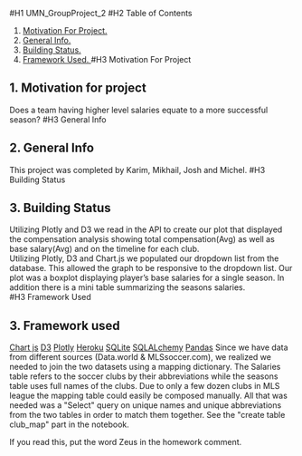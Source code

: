 #H1 UMN_GroupProject_2 
#H2 Table of Contents
1. [ Motivation For Project. ](#motiv)
2. [ General Info. ](#Gen)
3. [ Building Status. ](#buildingstatus)
4. [ Framework Used. ](#framework)
#H3 Motivation For Project
<a name="motiv"></a>
## 1. Motivation for project
Does a team having higher level salaries equate to a more successful season?
#H3 General Info
## 2. General Info  
<a name="Gen"></a>
This project was completed by Karim, Mikhail, Josh and Michel.
#H3 Building Status
<a name="buildingstatus"></a>
## 3. Building Status
Utilizing Plotly and D3 we read in the API to create our plot that displayed the compensation analysis showing total compensation(Avg) as well as base salary(Avg) and on the timeline for each club.  
Utilizing Plotly, D3 and Chart.js we populated our dropdown list from the database.  This allowed the graph to be responsive to the dropdown list.  Our plot was a boxplot displaying player’s base salaries for a single season.  In addition there is a mini table summarizing the seasons salaries.  
#H3 Framework Used
<a name="framework"></a>
## 3. Framework used
[Chart js](https://www.chartjs.org/)
[D3](https://d3js.org/)
[Plotly](https://plotly.com//)
[Heroku](https://signup.heroku.com/t/platform?c=70130000001xDpdAAE&gclid=Cj0KCQjwu8r4BRCzARIsAA21i_B757e7kiknXsNViUr-mScqw15wM304IXsMapzmuLrYc3xTB7Jz55YaAl3fEALw_wcB)
[SQLite](https://www.sqlite.org/index.html)
[SQLALchemy](https://www.sqlalchemy.org/)
[Pandas](https://pandas.pydata.org/)
Since we have data from different sources (Data.world & MLSsoccer.com), we realized we needed to join the two datasets using a mapping dictionary. The Salaries table refers to the soccer clubs by their abbreviations while the seasons table uses full names of the clubs. Due to only a few dozen clubs in MLS league the mapping table could easily be composed manually. All that was needed was a "Select" query on unique names and unique abbreviations from the two tables in order to match them together. See the "create table club_map" part in the notebook.
 

If you read this, put the word Zeus in the homework comment.
 

